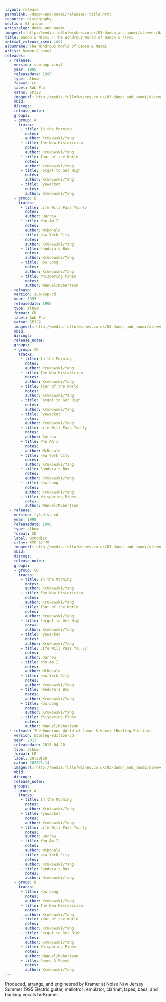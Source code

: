 ```yaml
---
layout: release
permalink: /damon-and-naomi/releases/:title.html
resource: discography
section: 01-album
artistslug: damon-and-naomi
imageurl: http://media.fullofwishes.co.uk/03-damon_and_naomi/sleeves/dan_wondrous.jpg
title: Damon & Naomi - The Wondrous World of Damon & Naomi
initial_release_date: 1995
albumname: The Wondrous World of Damon & Naomi
artist: Damon & Naomi
releases:
  - release: 
    version: sub-pop-vinyl
    year: 1995
    releasedate: 1995
    type: album
    format: LP
    label: Sub Pop
    catno: SP322
    imageurl: http://media.fullofwishes.co.uk/03-damon_and_naomi/sleeves/dan_wondrous.jpg
    mbid: 
    discogs: 
    release_notes:
    groups:
    - group: A
      tracks:
       - title: In the Morning
         notes: 
         author: Krukowski/Yang
       - title: The New Historicism
         notes: 
         author: Krukowski/Yang
       - title: Tour of the World
         notes: 
         author: Krukowski/Yang
       - title: Forgot to Get High
         notes: 
         author: Krukowski/Yang
       - title: Pyewacket
         notes: 
         author: Krukowski/Yang
    - group: B
      tracks:
       - title: Life Will Pass You By
         notes: 
         author: Darrow
       - title: Who Am I
         notes: 
         author: McDonald
       - title: New York City
         notes: 
         author: Krukowski/Yang
       - title: Pandora's Box
         notes: 
         author: Krukowski/Yang
       - title: How Long
         notes: 
         author: Krukowski/Yang
       - title: Whispering Pines
         notes: 
         author: Manuel/Robertson
  - release: 
    version: sub-pop-cd
    year: 1995
    releasedate: 1995
    type: album
    format: CD
    label: Sub Pop
    catno: SP322
    imageurl: http://media.fullofwishes.co.uk/03-damon_and_naomi/sleeves/dan_wondrous.jpg
    mbid: 
    discogs: 
    release_notes:
    groups:
    - group: CD
      tracks:
       - title: In the Morning
         notes: 
         author: Krukowski/Yang
       - title: The New Historicism
         notes: 
         author: Krukowski/Yang
       - title: Tour of the World
         notes: 
         author: Krukowski/Yang
       - title: Forgot to Get High
         notes: 
         author: Krukowski/Yang
       - title: Pyewacket
         notes: 
         author: Krukowski/Yang
       - title: Life Will Pass You By
         notes: 
         author: Darrow
       - title: Who Am I
         notes: 
         author: McDonald
       - title: New York City
         notes: 
         author: Krukowski/Yang
       - title: Pandora's Box
         notes: 
         author: Krukowski/Yang
       - title: How Long
         notes: 
         author: Krukowski/Yang
       - title: Whispering Pines
         notes: 
         author: Manuel/Robertson
  - release: 
    version: rykodisc-cd
    year: 1998
    releasedate: 1998
    type: album
    format: CD
    label: Rykodisc
    catno: RCD 10440
    imageurl: http://media.fullofwishes.co.uk/03-damon_and_naomi/sleeves/dan_wondrous.jpg
    mbid: 
    discogs: 
    release_notes:
    groups:
    - group: CD
      tracks:
       - title: In the Morning
         notes: 
         author: Krukowski/Yang
       - title: The New Historicism
         notes: 
         author: Krukowski/Yang
       - title: Tour of the World
         notes: 
         author: Krukowski/Yang
       - title: Forgot to Get High
         notes: 
         author: Krukowski/Yang
       - title: Pyewacket
         notes: 
         author: Krukowski/Yang
       - title: Life Will Pass You By
         notes: 
         author: Darrow
       - title: Who Am I
         notes: 
         author: McDonald
       - title: New York City
         notes: 
         author: Krukowski/Yang
       - title: Pandora's Box
         notes: 
         author: Krukowski/Yang
       - title: How Long
         notes: 
         author: Krukowski/Yang
       - title: Whispering Pines
         notes: 
         author: Manuel/Robertson
  - release: The Wondrous World of Damon & Naomi (Bootleg Edition)
    version: bootleg-edition-cd
    year: 2013
    releasedate: 2013-04-20
    type: album
    format: LP
    label: 20|20|20
    catno: 202020.14
    imageurl: http://media.fullofwishes.co.uk/03-damon_and_naomi/sleeves/dan_wondrous_world_bootleg.jpg
    mbid: 
    discogs: 
    release_notes:
    groups:
    - group: A
      tracks:
       - title: In the Morning
         notes: 
         author: Krukowski/Yang
       - title: Pyewacket
         notes: 
         author: Krukowski/Yang
       - title: Life Will Pass You By
         notes: 
         author: Darrow
       - title: Who Am I
         notes: 
         author: McDonald
       - title: New York City
         notes: 
         author: Krukowski/Yang
       - title: Pandora's Box
         notes: 
         author: Krukowski/Yang
    - group: B
      tracks:
       - title: How Long
         notes: 
         author: Krukowski/Yang
       - title: The New Historicism
         notes: 
         author: Krukowski/Yang
       - title: Tour of the World
         notes: 
         author: Krukowski/Yang
       - title: Forgot to Get High
         notes: 
         author: Krukowski/Yang
       - title: Whispering Pines
         notes: 
         author: Manuel/Robertson
       - title: Round & Round
         notes: 
         author: Krukowski/Yang
---
```

Produced, arrange, and engineered by Kramer at Noise New Jersey Summer 1995
Electric guitar, mellotron, emulator, clarinet, tapes, bass, and backing vocals by Kramer
